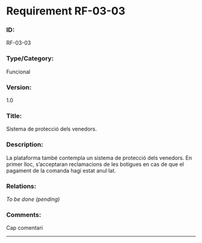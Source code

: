 # Requirement RF-03-03

### ID:
RF-03-03

### Type/Category:
Funcional

### Version:
1.0

### Title:
Sistema de protecció dels venedors.

### Description:
La plataforma també contempla un sistema de protecció dels venedors. En primer lloc, s’acceptaran reclamacions de les botigues en cas de que el pagament de la comanda hagi estat anul·lat.

### Relations:
_To be done (pending)_

### Comments:
Cap comentari

---
